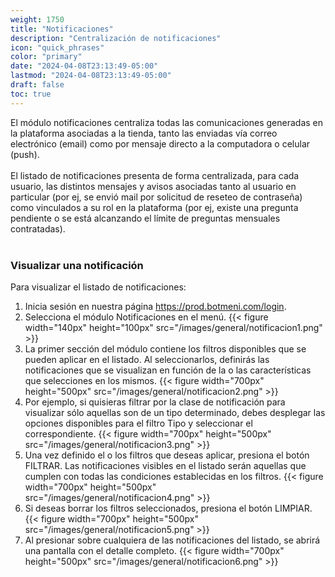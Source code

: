 ```yaml
---
weight: 1750
title: "Notificaciones"
description: "Centralización de notificaciones"
icon: "quick_phrases"
color: "primary"
date: "2024-04-08T23:13:49-05:00"
lastmod: "2024-04-08T23:13:49-05:00"
draft: false
toc: true
---
```

El módulo notificaciones centraliza todas las comunicaciones generadas en la plataforma asociadas a la tienda, tanto las enviadas vía correo electrónico (email) como por mensaje directo a la computadora o celular (push).<br></br>
El listado de notificaciones presenta de forma centralizada, para cada usuario, las distintos mensajes y avisos asociadas tanto al usuario en particular (por ej, se envió mail por solicitud de reseteo de contraseña) como vinculados a su rol en la plataforma (por ej, existe una pregunta pendiente o se está alcanzando el límite de preguntas mensuales contratadas).<br></br>

### Visualizar una notificación
Para visualizar el listado de notificaciones:
1. Inicia sesión en nuestra página <https://prod.botmeni.com/login>.
2. Selecciona el módulo Notificaciones en el menú.
{{< figure width="140px" height="100px" src="/images/general/notificacion1.png" >}}
3. La primer sección del módulo contiene los filtros disponibles que se pueden aplicar en el listado. Al seleccionarlos, definirás las notificaciones que se visualizan en función de la o las características que selecciones en los mismos. 
{{< figure width="700px" height="500px" src="/images/general/notificacion2.png" >}}
4. Por ejemplo, si quisieras filtrar por la clase de notificación para visualizar sólo aquellas son de un tipo determinado, debes desplegar las opciones disponibles para el filtro Tipo y seleccionar el correspondiente.
{{< figure width="700px" height="500px" src="/images/general/notificacion3.png" >}}
6. Una vez definido el o los filtros que deseas aplicar, presiona el botón FILTRAR. Las notificaciones visibles en el listado serán aquellas que cumplen con todas las condiciones establecidas en los filtros.
{{< figure width="700px" height="500px" src="/images/general/notificacion4.png" >}}
7. Si deseas borrar los filtros seleccionados, presiona el botón LIMPIAR.
{{< figure width="700px" height="500px" src="/images/general/notificacion5.png" >}}
8. Al presionar sobre cualquiera de las notificaciones del listado, se abrirá una pantalla con el detalle completo.
{{< figure width="700px" height="500px" src="/images/general/notificacion6.png" >}}
